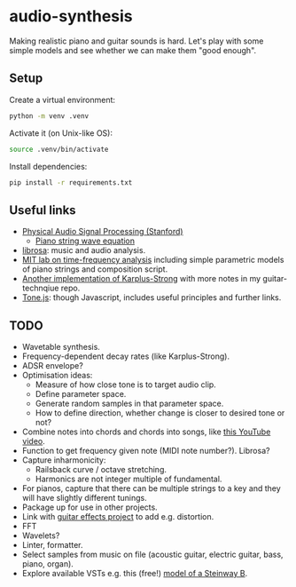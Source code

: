 # audio-synthesis

Making realistic piano and guitar sounds is hard. Let's play with some simple models and see whether we can make them "good enough".

## Setup

Create a virtual environment:
```bash
python -m venv .venv
```

Activate it (on Unix-like OS):
```bash
source .venv/bin/activate
```

Install dependencies:
```bash
pip install -r requirements.txt
```

## Useful links

* [Physical Audio Signal Processing (Stanford)](https://ccrma.stanford.edu/~jos/pasp/)
    * [Piano string wave equation](https://ccrma.stanford.edu/~jos/pasp/Piano_String_Wave_Equation.html)
* [librosa](https://librosa.org/doc/latest/index.html): music and audio analysis.
* [MIT lab on time-frequency analysis](http://web.mit.edu/6.02/www/s2007/lab2.pdf) including simple parametric models of piano strings and composition script.
* [Another implementation of Karplus-Strong](https://github.com/MikeCullimore/guitar-technique/blob/master/generate_audio.py) with more notes in my guitar-technqiue repo.
* [Tone.js](https://tonejs.github.io/): though Javascript, includes useful principles and further links.

## TODO

* Wavetable synthesis.
* Frequency-dependent decay rates (like Karplus-Strong).
* ADSR envelope?
* Optimisation ideas:
    * Measure of how close tone is to target audio clip.
    * Define parameter space.
    * Generate random samples in that parameter space.
    * How to define direction, whether change is closer to desired tone or not?
* Combine notes into chords and chords into songs, like [this YouTube video](https://youtu.be/InGrKBRRCUc?si=WH9fd7h9b3mImx1y).
* Function to get frequency given note (MIDI note number?). Librosa?
* Capture inharmonicity:
    * Railsback curve / octave stretching.
    * Harmonics are not integer multiple of fundamental.
* For pianos, capture that there can be multiple strings to a key and they will have slightly different tunings.
* Package up for use in other projects.
* Link with [guitar effects project](https://github.com/MikeCullimore/guitar-effects) to add e.g. distortion.
* FFT
* Wavelets?
* Linter, formatter.
* Select samples from music on file (acoustic guitar, electric guitar, bass, piano, organ).
* Explore available VSTs e.g. this (free!) [model of a Steinway B](https://www.pianobook.co.uk/packs/the-experience-new-york-ss-model-b/).
